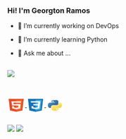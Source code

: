 ### Hi! I'm Georgton Ramos

- 🔭 I’m currently working on DevOps
- 🌱 I’m currently learning Python

- 💬 Ask me about ...

##

<div align="left">
  <a href="https://github.com/georgtonramos">
  <img height="180em" src="https://github-readme-stats.vercel.app/api?username=georgtonramos&show_icons=true&theme=gruvbox&include_all_commits=true&count_private=true"/>
  
</div>
  
  ##
  
<div style="display: inline_block"><br>
  <img align="center" alt="Georgto-HTML" height="30" width="40" src="https://raw.githubusercontent.com/devicons/devicon/master/icons/html5/html5-original.svg">
  <img align="center" alt="Georgton-CSS" height="30" width="40" src="https://raw.githubusercontent.com/devicons/devicon/master/icons/css3/css3-original.svg">
  <img align="center" alt="Georgton-Python" height="30" width="40" src="https://raw.githubusercontent.com/devicons/devicon/master/icons/python/python-original.svg">
</div>

  ##
  
<div>
  <a href = "mailto:georgtonsramos@gmail.com"><img src="https://img.shields.io/badge/Gmail-D14836?style=for-the-badge&logo=gmail&logoColor=white" target="_blank"></a>
  <a href="https://www.linkedin.com/in/georgton-da-silva-ramos/" target="_blank"><img src="https://img.shields.io/badge/-LinkedIn-%230077B5?style=for-the-badge&logo=linkedin&logoColor=white" target="_blank"></a> 
  
  ##
 
</div>
